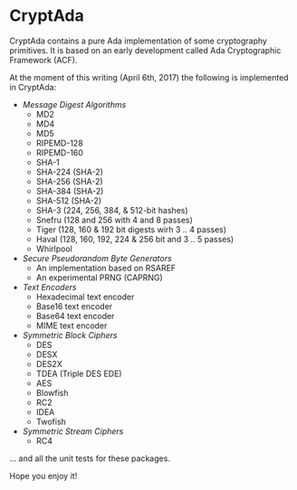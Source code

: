 # CryptAda

CryptAda contains a pure Ada implementation of some cryptography primitives. It is based on an early development called Ada Cryptographic Framework (ACF). 

At the moment of this writing (April 6th, 2017) the following is implemented in CryptAda:

* _Message Digest Algorithms_
  * MD2
  * MD4
  * MD5
  * RIPEMD-128
  * RIPEMD-160
  * SHA-1
  * SHA-224 (SHA-2)
  * SHA-256 (SHA-2)
  * SHA-384 (SHA-2)
  * SHA-512 (SHA-2)
  * SHA-3 (224, 256, 384, & 512-bit hashes)
  * Snefru (128 and 256 with 4 and 8 passes)
  * Tiger (128, 160 & 192 bit digests wirh 3 .. 4 passes)
  * Haval (128, 160, 192, 224 & 256 bit and 3 .. 5 passes)
  * Whirlpool
* _Secure Pseudorandom Byte Generators_
  * An implementation based on RSAREF
  * An experimental PRNG (CAPRNG)
* _Text Encoders_
  * Hexadecimal text encoder
  * Base16 text encoder
  * Base64 text encoder
  * MIME text encoder
* _Symmetric Block Ciphers_
  * DES
  * DESX
  * DES2X
  * TDEA (Triple DES EDE)
  * AES
  * Blowfish
  * RC2
  * IDEA
  * Twofish
* _Symmetric Stream Ciphers_
  * RC4
  
... and all the unit tests for these packages.

Hope you enjoy it!
